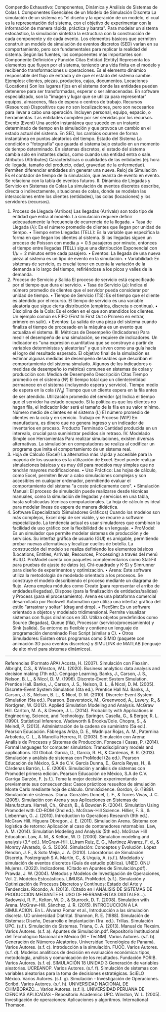 Compendio Exhaustivo: Componentes, Dinámica y Análisis de Sistemas de Colas
I. Componentes Esenciales de un Modelo de Simulación Discreta
La simulación de un sistema es "el diseño y la operación de un modelo, el cual es la representación del sistema, con el objetivo de experimentar con la información de manera rápida, práctica y barata". Para modelar un sistema estocástico, la simulación sintetiza la estructura con la construcción de cada componente y de cada evento.
Los elementos básicos que permiten construir un modelo de simulación de eventos discretos (SED) varían en su comportamiento, pero son fundamentales para replicar la realidad del sistema. Según las fuentes, los componentes más importantes son:
Componente
Definición y Función
Citas
Entidad (Entity)
Representa los elementos que fluyen por el sistema, teniendo una vida finita en el modelo y recibiendo transformaciones u operaciones. Es el elemento dinámico responsable del flujo de entrada y de que el estado del sistema cambie. Ejemplos: clientes, piezas, productos, cajas, documentos.
Locaciones (Locations)
Son los lugares fijos en el sistema donde las entidades pueden detenerse para ser transformadas, esperar o ser almacenadas. En software especializado, son la "imagen y lugar que se utiliza para representar" equipos, almacenes, filas de espera o centros de trabajo.
Recursos (Resources)
Dispositivos que no son localizaciones, pero son necesarios para llevar a cabo una operación. Incluyen personal, equipo, espacio, o herramientas. Las entidades compiten por ser servidas por los recursos.
Evento (Event)
Una acción instantánea que sucede en un instante determinado de tiempo en la simulación y que provoca un cambio en el estado actual del sistema. En SED, los cambios ocurren de forma instantánea en puntos aleatorios del tiempo.
Estado del Sistema
La condición o "fotografía" que guarda el sistema bajo estudio en un momento de tiempo determinado. En sistemas discretos, el estado del sistema cambia solo en instantes dados, como cuando una entidad entra o sale.
Atributos (Attributes)
Características o cualidades de las entidades (ej. hora de llegada, tamaño del producto, edad, gravedad de la enfermedad). Permiten diferenciar entidades sin generar una nueva.
Reloj de Simulación
Es el contador de tiempo de la simulación, que avanza de evento en evento. Se relaciona con la tabla de eventos futuros.
II. Dinámica de Llegadas y Servicio en Sistemas de Colas
La simulación de eventos discretos describe, directa o indirectamente, situaciones de colas, donde se modelan las interacciones entre los clientes (entidades), las colas (locaciones) y los servidores (recursos).
1. Proceso de Llegada (Arribos)
Las llegadas (Arrivals) son todo tipo de entidad que entra al modelo. La simulación requiere definir adecuadamente la frecuencia de ocurrencia de la llegada.
• Tasa de Llegada ($\lambda$): Es el número promedio de clientes que llegan por unidad de tiempo.
• Tiempo entre Llegadas (TELL): Es la variable que especifica la forma en que llegan los clientes al sistema. Si las llegadas siguen un proceso de Poisson con media $\mu=0.5$ pasajeros por minuto, entonces el tiempo entre llegadas (TELL) sigue una distribución Exponencial con $1/\mu=2$ minutos entre cada pasajero.
• Eventos: La llegada de una nueva pieza al sistema es un tipo de evento en la simulación.
• Variabilidad: En sistemas de servicio, es crucial tener en cuenta la variación de la demanda a lo largo del tiempo, refiriéndose a los picos y valles de la demanda.
2. Proceso de Servicio y Salida
El proceso de servicio está especificado por el tiempo que dura el servicio.
• Tasa de Servicio ($\mu$): Indica el número promedio de clientes que el servidor pueda considerar por unidad de tiempo.
• Tiempo de Servicio (TS): Es el tiempo que el cliente es atendido por el recurso. El tiempo de servicio es una variable aleatoria que sigue cierta distribución (empírica, discreta o continua).
• Disciplina de la Cola: Es el orden en el que son atendidos los clientes. Un ejemplo común es FIFO (First In First Out o Primero en entrar, primero en salir).
• Eventos: La salida de una pieza del sistema cuando finaliza el tiempo de procesado en la máquina es un evento que actualiza el sistema.
III. Métricas de Desempeño (Indicadores)
Para medir el desempeño de una simulación, se requiere de indicadores. Un indicador es "una expresión cuantitativa que se construye a partir de variables deterministas y aleatorias" y que sirven como una guía hacia el logro del resultado esperado. El objetivo final de la simulación es estimar algunas medidas de desempeño deseables que describan el comportamiento del sistema simulado.
Algunos de los indicadores o medidas de desempeño (o métrica) comunes en sistemas de colas y producción son:
Medida de Desempeño
Descripción
Citas
Tiempo promedio en el sistema ($W$)
El tiempo total que un cliente/entidad permanece en el sistema (incluyendo espera y servicio).
Tiempo medio de espera en la cola ($W_q$)
Tiempo que un cliente espera en la fila antes de ser atendido.
Utilización promedio del servidor ($\rho$)
Indica el tiempo que el servidor ha estado ocupado. Si la política es que los clientes no hagan fila, el Indicador líder será el tamaño de la fila en su valor mínimo.
Número medio de clientes en el sistema ($L$)
El número promedio de clientes en la cola y en servicio.
Trabajo en Proceso (WIP)
En manufactura, es dinero que no genera ingreso y un indicador de inventarios en proceso.
Producto Terminado
Cantidad producida en un intervalo, crucial para suministrar pedidos sin retraso.
IV. Modelado Simple con Herramientas
Para realizar simulaciones, existen diversas alternativas. La simulación en computadoras se realiza al codificar un programa que imita el comportamiento de un sistema real.
1. Hoja de Cálculo (Excel)
La alternativa más rápida y accesible para la mayoría de los usuarios es la utilización de Excel. Excel puede realizar simulaciones básicas y es muy útil para modelos muy simples que no tendrán mayores modificaciones.
• Uso Práctico: Las hojas de cálculo, como Excel, permiten llevar a cabo simulaciones complejas y son accesibles en cualquier ordenador, permitiendo evaluar el comportamiento del sistema "a coste prácticamente cero".
• Simulación Manual: El proceso de simulación puede realizarse desde técnicas manuales, como la simulación de llegadas y servicios en una tabla, hasta sofisticadas técnicas computacionales. La hoja de cálculo es ideal para modelar líneas de espera de manera didáctica.
2. Software Especializado (Simuladores Gráficos)
Cuando los modelos son más complejos, Excel deja de ser viable, y se recurre a software especializado. La tendencia actual es usar simuladores que combinan la facilidad de uso gráfico con la flexibilidad de un lenguaje.
• ProModel: Es un simulador que permite modelar sistemas de producción y de servicios. Su interfaz gráfica de usuario (GUI) es amigable, permitiendo probar nuevas alternativas y localizar cuellos de botella. La construcción del modelo se realiza definiendo los elementos básicos (Locations, Entities, Arrivals, Resources, Processing) a través del menú BUILD. ProModel cuenta con paquetes complementarios como Stat:Fit para pruebas de ajuste de datos (ej. Chi-cuadrado y K-S) y Simrunner para diseño de experimentos y optimización.
• Arena: Este software utiliza la metodología de modelado orientado a los procesos. Se construye el modelo describiendo el proceso mediante un diagrama de flujo. Arena emplea módulos como Create (para representar el arribo de entidades/llegadas), Dispose (para la finalización de entidades/salidas) y Process (para el procesamiento). Arena es una plataforma comercial desarrollada por Rockwell Automation que utiliza una interfaz gráfica del estilo “arrastrar y soltar” (drag and drop).
• FlexSim: Es un software orientado a objetos y modelado tridimensional. Permite visualizar sistemas con flujos dinámicos en 3D. Utiliza objetos predefinidos como Source (llegadas), Queue (fila), Processor (servicio/procesamiento) y Sink (salida). Su entorno es flexible y contiene un lenguaje de programación denominado Flex Script (similar a C).
• Otros Simuladores: Existen otros programas como SIMIO (paquete con animación 3D para eventos discretos) y SIMULINK de MATLAB (lenguaje de alto nivel para sistemas dinámicos).

--------------------------------------------------------------------------------
Referencias (Formato APA)
Acosta, H. (2007). Simulación con Flexsim.
Albright, C.S., & Winston, W.L. (2020). Business analytics: data analysis and decision making (7th ed.). Cengage Learning.
Banks, J., Carson, J. S., Nelson, B. L., & Nicol, D. M. (1996). Discrete-Event System Simulation. Prentice Hall.
Banks, J., Carson, J. S., Nelson, B. L., & Nicol, D. M. (2005). Discrete-Event System Simulation (4ta ed.). Prentice Hall NJ.
Banks, J., Carson, J. S., Nelson, B. L., & Nicol, D. M. (2010). Discrete-Event System Simulation (5ta ed.). Pearson.
Beaverstock, M., Greenwood, A., Lavery, R., & Nordgren, W. (2012). Applied Simulation Modeling and Analysis. McGraw Hill.
Carlton, M. A., & Devore, J. L. (2014). Probability with Applications in Engineering, Science, and Technology. Springer.
Casella, G., & Berger, R. L. (1990). Statistical Inference. Wadsworth & Brooks/Cole.
Chopra, S., & Meindl, P. (2013). Administración de la cadena de suministro (5a ed.). Pearson Educación.
Fábregas Ariza, D. E., Wadnipar Rojas, A. M., Paternina Arboleda, C. L., & Mancilla Herrera, R. (2003). Simulación con Arena: Análisis de Procesos y Sistemas de Producción.
Fonseca i Casas, P. (2014). Formal languages for computer simulation: Transdisciplinary models and applications. IGI Global.
García, D., García, R. H., & Cárdenas, B. R. (2013). Simulación y análisis de sistemas con ProModel (2a ed.). Pearson Educación de México, S.A de C.V.
García Dunna, E., García Reyes, H., & Cárdenas Barrón, L. E. (2006). Simulación y análisis de sistemas con Promodel primera edición. Pearson Educación de México, S.A de C.V.
Garriga Garzón, F. (s.f.). Tome la mejor decisión experimentando previamente sus consecuencias: Casos prácticos resueltos de simulación Monte Carlo mediante hoja de cálculo. OmniaScience.
Gordon, G. (1989). Simulación de sistemas. Diana.
Gonzáles Doncel, L. F., & Torres Vivas, J. C. (2005). Simulación con Arena y sus Aplicaciones en Sistemas de Manufactura.
Harrell, Ch., Ghosh, B., & Bowden R. (2004). Simulation Using Promodel with CD-ROM (2nd ed.). McGraw-Hill Science.
Hillier, F. S., & Lieberman, G. J. (2010). Introduction to Operations Research (9th ed.). McGraw Hill.
Higuera Obregon, J. E. (2011). Simulación Arena. Sistema con logística de retorno: Aplicación al caso de contenedores retornables.
Law, A. M. (2014). Simulation Modeling and Analysis (5th ed.). McGraw Hill Education.
Law, A. M., & Kelton, W. D. (2000). Simulation modeling and analysis (3.ª ed.). McGraw-Hill.
LLIram Ruiz, E. G., Martìnez Alvarez, F. d., & Monroy Alvarado, G. S. (2006). Simulación: Conceptos y Evolución.
López Rendon, J. F., & Soto Mejía, J. A. (2010). Laboratorios de Simulación Discreta. Postergraph S.A.
Martín, C., & Urquia, A. (s.f.). Modelado y simulación de eventos discretos (Guía de estudio pública). UNED.
ONU Mujeres. (2022). Indicadores. (Citado en Apuntes de Simulación.pdf).
Prawda, J. W. (2004). Métodos y Modelos de Investigación de Operaciones, Vol. 2. Modelos Estocásticos. LIMUSA.
ProModel. (s.f.). Simulación y Optimización de Procesos Discretos y Contínuos: Estado del Arte y Tendencias.
Ricondo, A. (2013). (Citado en I ANÁLISIS DE SISTEMAS DE PRODUCCIÓN MEDIANTE EL USO DE HERRAMIENTAS DIGITALES...).
Sadowski, R. P., Kelton, W. D., & Sturrock, D. T. (2008). Simulation with Arena. McGraw-Hill.
Sánchez, J. R. (2015). INTRODUCCION A LA SIMULACION. En L. Álvarez Pomar et al., Introducción a las simulación discreta. UD universidad Diatrital.
Shannon, R. E. (1988). Simulación de Sistemas: Diseño, Desarrollo e Implantación (1ra. ed.). Trillas.
Simulación UPC. (s.f.). Simulación de Sistemas.
Triana, C. A. (2013). Manual de Flexsim.
Varios Autores. (s.f. a). Apuntes de Simulación.pdf. Repositorio Institucional del Tecnológico Nacional de México (RI - TecNM).
Varios Autores. (s.f. b). Generación de Números Aleatorios. Universidad Tecnológica de Panamá.
Varios Autores. (s.f. c). Introducción a la simulación. FUOC.
Varios Autores. (s.f. d). Modelos analíticos de decisión en evaluación económica: tipos, metodología, análisis y comunicación de los resultados. Fundación PORIB.
Varios Autores. (s.f. e). SIMULACIÓN 18 UNIDAD 3 Generación de variables aleatorias. UCREANOP.
Varios Autores. (s.f. f). Simulación de sistemas con variables aleatorias para la toma de decisiones estratégicas. SciELO México.
Varios Autores. (s.f. g). Simulación - Investigación de Operaciones. Scribd.
Varios Autores. (s.f. h). UNIVERSIDAD NACIONAL DE CHIMBORAZO....
Varios Autores. (s.f. i). UNIVERSIDAD PERUANA DE CIENCIAS APLICADAS - Repositorio Academico UPC.
Winston, W. L. (2005). Investigación de operaciones: Aplicaciones y algoritmos. International Thomson.